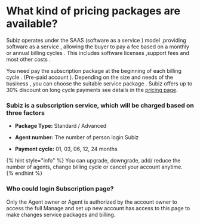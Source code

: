 # What kind of pricing packages are available?

Subiz operates under the SAAS \(software as a service \) model ,providing software as a service , allowing the buyer to pay a fee based on a monthly or annual billing cycles . This includes software licenses ,support fees and most other costs .  

You need pay the subscription package at the beginning of each billing cycle . \(Pre-paid account \). Depending on the size and needs of the business , you can choose the suitable service package . Subiz offers up to 30% discount on long cycle payments see details in the [pricing page](https://subiz.com/pricing.html).

### Subiz is a subscription service, which will be charged based on three factors

  
  
- **Package Type:** Standard / Advanced  
  
- **Agent number:** The number of person login Subiz  
  
- **Payment cycle:** 01, 03, 06, 12, 24 months  


{% hint style="info" %}
You can upgrade, downgrade, add/ reduce the number of agents, change billing cycle or cancel your account anytime.  
{% endhint %}



### Who could login Subscription page?

Only the Agent owner or Agent is authorized by the account owner to access the full Manage and set up new account has access to this page to make changes service packages and billing.  


